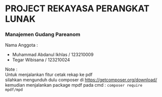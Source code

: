 # PROJECT REKAYASA PERANGKAT LUNAK 

### Manajemen Gudang Pareanom

Nama Anggota :
* Muhammad Abdanul Ikhlas / 123210009
* Tegar Wibisana / 123210024

Note : <br>
Untuk menjalankan fitur cetak rekap ke pdf <br> silahkan mengunduh dulu composer di https://getcomposer.org/download/ <br>
kemudian menjalankan package mpdf pada cmd : ```composer require mpdf/mpd```
